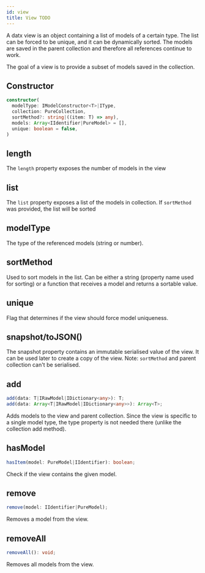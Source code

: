 ```yaml
---
id: view
title: View TODO
---
```


A datx view is an object containing a list of models of a certain type. The list can be forced to be unique, and it can be dynamically sorted. The models are saved in the parent collection and therefore all references continue to work.

The goal of a view is to provide a subset of models saved in the collection.

## Constructor

```typescript
constructor(
  modelType: IModelConstructor<T>|IType,
  collection: PureCollection,
  sortMethod?: string|((item: T) => any),
  models: Array<IIdentifier|PureModel> = [],
  unique: boolean = false,
)
```

## length

The `length` property exposes the number of models in the view

## list

The `list` property exposes a list of the models in collection. If `sortMethod` was provided, the list will be sorted

## modelType

The type of the referenced models (string or number).

## sortMethod

Used to sort models in the list. Can be either a string (property name used for sorting) or a function that receives a model and returns a sortable value.

## unique

Flag that determines if the view should force model uniqueness.

## snapshot/toJSON()

The snapshot property contains an immutable serialised value of the view. It can be used later to create a copy of the view. Note: `sortMethod` and parent collection can't be serialised.

## add

```typescript
add(data: T|IRawModel|IDictionary<any>): T;
add(data: Array<T|IRawModel|IDictionary<any>>): Array<T>;
```

Adds models to the view and parent collection. Since the view is specific to a single model type, the type property is not needed there (unlike the collection add method).

## hasModel

```typescript
hasItem(model: PureModel|IIdentifier): boolean;
```

Check if the view contains the given model.

## remove

```typescript
remove(model: IIdentifier|PureModel);
```

Removes a model from the view.

## removeAll

```typescript
removeAll(): void;
```

Removes all models from the view.
